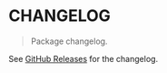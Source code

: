 # CHANGELOG

> Package changelog.

See [GitHub Releases](https://github.com/stdlib-js/array-base-group-entries/releases) for the changelog.